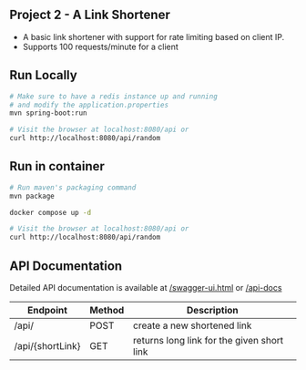 ## Project 2 - A Link Shortener
- A basic link shortener with support for rate limiting based on client IP.
- Supports 100 requests/minute for a client

## Run Locally
```bash
# Make sure to have a redis instance up and running
# and modify the application.properties
mvn spring-boot:run

# Visit the browser at localhost:8080/api or
curl http://localhost:8080/api/random

```

## Run in container
```bash
# Run maven's packaging command
mvn package

docker compose up -d

# Visit the browser at localhost:8080/api or
curl http://localhost:8080/api/random

```

## API Documentation

Detailed API documentation is available at [/swagger-ui.html](/swagger-ui.html) or [/api-docs](/api-docs)

| Endpoint         | Method | Description                                |
|------------------|--------|--------------------------------------------| 
| /api/            | POST   | create a new shortened link                |
| /api/{shortLink} | GET    | returns long link for the given short link |


